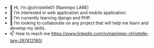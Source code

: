 - 👋 Hi, I’m @christelle01 (Nanimpo LARE)
- 👀 I’m interested in web application and mobile application.
- 🌱 I’m currently learning django and PHP.
- 💞️ I’m looking to collaborate on any project that will help me learn and develop my skills.
- 📫 How to reach me https://www.linkedin.com/in/nanimpo-christelle-lare-267412180/

<!---
christelle01/christelle01 is a ✨ special ✨ repository because its `README.md` (this file) appears on your GitHub profile.
You can click the Preview link to take a look at your changes.
--->
